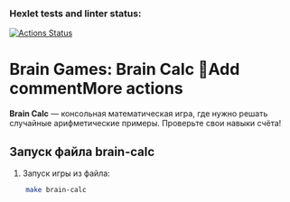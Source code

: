 ### Hexlet tests and linter status:
[![Actions Status](https://github.com/kyusaky/frontend-project-44/actions/workflows/hexlet-check.yml/badge.svg)](https://github.com/kyusaky/frontend-project-44/actions)

# Brain Games: Brain Calc 🧮Add commentMore actions

**Brain Calc** — консольная математическая игра, где нужно решать случайные арифметические примеры. Проверьте свои навыки счёта!

## Запуск файла brain-calc

1. Запуск игры из файла:

```bash
	make brain-calc